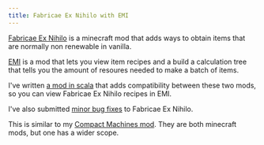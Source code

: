 ```yaml
---
title: Fabricae Ex Nihilo with EMI
---
```


[Fabricae Ex Nihilo](https://github.com/LordDeatHunter/FabricaeExNihilo) is a minecraft mod that
adds ways to obtain items that are normally non renewable in vanilla.

[EMI](https://github.com/emilyploszaj/emi) is a mod that lets you view item recipes and a build a calculation
tree that tells you the amount of resoures needed to make a batch of items.

I've written [a mod in scala](https://github.com/TheDrawingCoder-Gamer/emi-fabricaeexnihlo) that adds compatibility
between these two mods, so you can view Fabricae Ex Nihilo recipes in EMI.

I've also submitted [minor bug fixes](https://github.com/LordDeatHunter/FabricaeExNihilo/pull/25) to Fabricae Ex Nihilo.

This is similar to my [Compact Machines mod](cm.html). They are both minecraft mods, but one has a wider scope.


